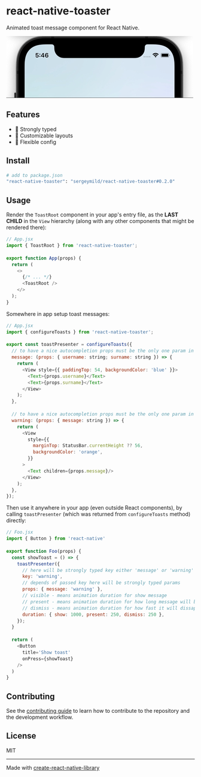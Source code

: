 # react-native-toaster

Animated toast message component for React Native.

![toast gif](./docs/toast.gif)

## Features

- 🚀 Strongly typed
- 🎨 Customizable layouts
- 🔧 Flexible config

## Install

```sh
# add to package.json
"react-native-toaster": "sergeymild/react-native-toaster#0.2.0"
```

## Usage

Render the `ToastRoot` component in your app's entry file, as the **LAST CHILD** in the `View` hierarchy (along with any other components that might be rendered there):

```js
// App.jsx
import { ToastRoot } from 'react-native-toaster';

export function App(props) {
  return (
    <>
      {/* ... */}
      <ToastRoot />
    </>
  );
}
```

Somewhere in app setup toast messages:
```js
// App.jsx
import { configureToasts } from 'react-native-toaster';

export const toastPresenter = configureToasts({
  // to have a nice autocompletion props must be the only one param in function 
  message: (props: { username: string; surname: string }) => {
    return (
      <View style={{ paddingTop: 54, backgroundColor: 'blue' }}>
        <Text>{props.username}</Text>
        <Text>{props.surname}</Text>
      </View>
    );
  },
  
  // to have a nice autocompletion props must be the only one param in function
  warning: (props: { message: string }) => {
    return (
      <View
        style={{
          marginTop: StatusBar.currentHeight ?? 56,
          backgroundColor: 'orange',
        }}
      >
        <Text children={props.message}/>
      </View>
    );
  },
});
```

Then use it anywhere in your app (even outside React components), by calling `toastPresenter` (which was returned from `configureToasts` method) directly:
```js
// Foo.jsx
import { Button } from 'react-native'

export function Foo(props) {
  const showToast = () => {
    toastPresenter({
      // here will be strongly typed key either 'message' or 'warning'
      key: 'warning',
      // depends of passed key here will be strongly typed params
      props: { message: 'warning' },
      // visible - means animation duration for show message
      // present - means animation duration for how long message will be displayed on screen
      // dismiss - means animation duration for how fast it will dissapear
      duration: { show: 1000, present: 250, dismiss: 250 },
    });
  }

  return (
    <Button
      title='Show toast'
      onPress={showToast}
    />
  )
}
```

## Contributing

See the [contributing guide](CONTRIBUTING.md) to learn how to contribute to the repository and the development workflow.

## License

MIT

---

Made with [create-react-native-library](https://github.com/callstack/react-native-builder-bob)
